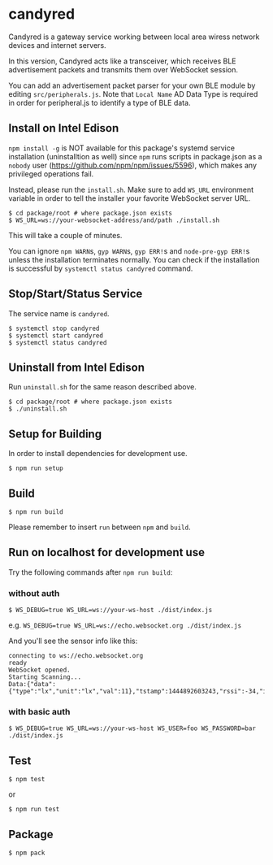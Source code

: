 candyred
===

Candyred is a gateway service working between local area wiress network devices and internet servers.

In this version, Candyred acts like a transceiver, which receives BLE advertisement packets and transmits them over WebSocket session.

You can add an advertisement packet parser for your own BLE module by editing `src/peripherals.js`. Note that `Local Name` AD Data Type is required in order for peripheral.js to identify a type of BLE data.

## Install on Intel Edison

`npm install -g` is NOT available for this package's systemd service installation (uninstalltion as well) since `npm` runs scripts in package.json as a `nobody` user (https://github.com/npm/npm/issues/5596), which makes any privileged operations fail.

Instead, please run the `install.sh`.
Make sure to add `WS_URL` environment variable in order to tell the installer your favorite WebSocket server URL.

```
$ cd package/root # where package.json exists
$ WS_URL=ws://your-websocket-address/and/path ./install.sh
```

This will take a couple of minutes.

You can ignore `npm WARN`s, `gyp WARN`s, `gyp ERR!`s and `node-pre-gyp ERR!`s unless the installation terminates normally. You can check if the installation is successful by `systemctl status candyred` command.

## Stop/Start/Status Service

The service name is `candyred`.

```
$ systemctl stop candyred
$ systemctl start candyred
$ systemctl status candyred
```

## Uninstall from Intel Edison

Run `uninstall.sh` for the same reason described above.

```
$ cd package/root # where package.json exists
$ ./uninstall.sh
```

## Setup for Building

In order to install dependencies for development use.

```
$ npm run setup
```

## Build

```
$ npm run build
```

Please remember to insert `run` between `npm` and `build`.

## Run on localhost for development use

Try the following commands after `npm run build`:
### without auth
```
$ WS_DEBUG=true WS_URL=ws://your-ws-host ./dist/index.js
```

e.g. `WS_DEBUG=true WS_URL=ws://echo.websocket.org ./dist/index.js`

And you'll see the sensor info like this:
```
connecting to ws://echo.websocket.org
ready
WebSocket opened.
Starting Scanning...
Data:{"data":{"type":"lx","unit":"lx","val":11},"tstamp":1444892603243,"rssi":-34,"id":"20:73:7a:10:ad:bd"}
```

### with basic auth
```
$ WS_DEBUG=true WS_URL=ws://your-ws-host WS_USER=foo WS_PASSWORD=bar ./dist/index.js
```

## Test

```
$ npm test
```
or
```
$ npm run test
```

## Package

```
$ npm pack
```
